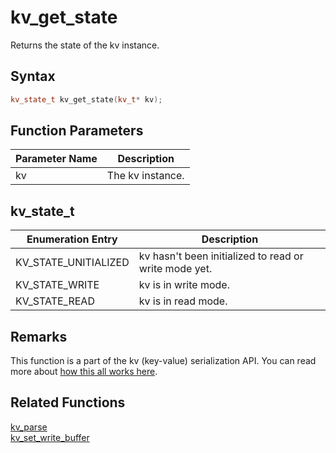 
# kv_get_state

Returns the state of the kv instance.

## Syntax

```cpp
kv_state_t kv_get_state(kv_t* kv);
```

## Function Parameters

Parameter Name | Description
--- | ---
kv | The kv instance.

## kv_state_t

Enumeration Entry | Description
--- | ---
KV_STATE_UNITIALIZED | kv hasn't been initialized to read or write mode yet.
KV_STATE_WRITE | kv is in write mode.
KV_STATE_READ | kv is in read mode.

## Remarks

This function is a part of the kv (key-value) serialization API. You can read more about [how this all works here](https://github.com/RandyGaul/cute_framework/tree/master/doc/graphics/serialization).

## Related Functions
  
[kv_parse](https://github.com/RandyGaul/cute_framework/blob/master/doc/graphics/image/kv_parse.md)  
[kv_set_write_buffer](https://github.com/RandyGaul/cute_framework/blob/master/doc/graphics/image/kv_set_write_buffer.md)  
